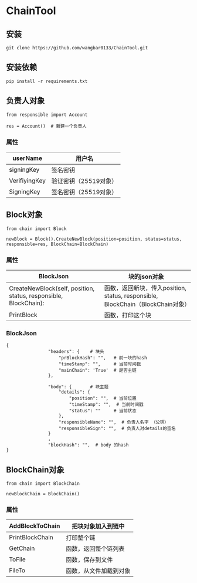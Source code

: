 # ChainTool

## 安装

```
git clone https://github.com/wangbar0133/ChainTool.git
```

## 安装依赖

   ```
pip install -r requirements.txt
   ```

## 负责人对象

```
from responsible import Account

res = Account()  # 新建一个负责人
```

### 属性

| userName      | 用户名                |
| ------------- | --------------------- |
| signingKey    | 签名密钥              |
| VerifiyingKey | 验证密钥（25519对象） |
| SigningKey    | 签名密钥（25519对象） |

## Block对象

```
from chain import Block

newBlock = Block().CreateNewBlock(position=position, status=status, responsible=res, BlockChain=BlockChain)
```

### 属性

| BlockJson                                                    | 块的json对象                                                 |
| ------------------------------------------------------------ | ------------------------------------------------------------ |
| CreateNewBlock(self, position, status, responsible, BlockChain): | 函数，返回新块，传入position, status, responsible, BlockChain（BlockChain对象） |
| PrintBlock                                                   | 函数，打印这个块                                             |

### BlockJson

```
{
                "headers": {    # 块头
                    "prBlockHash": "",   # 前一块的hash
                    "timeStamp": "",     # 当前时间戳
                    "mainChain": 'True'  # 是否主链
                },

                "body": {       # 块主题
                    "details": {
                        "position": "",  # 当前位置
                        "timeStamp": "",  # 当前时间戳
                        "status": ""     # 当前状态
                    },
                    "responsibleName": "",  # 负责人名字 （公钥）
                    "responsibleSign": "",  # 负责人对details的签名
                }
                ,
                "blockHash": "",  # body 的hash
}

```



## BlockChain对象

```
from chain import BlockChain

newBlockChain = BlockChain()
```

### 属性

| AddBlockToChain | 把块对象加入到链中     |
| --------------- | ---------------------- |
| PrintBlockChain | 打印整个链             |
| GetChain        | 函数，返回整个链列表   |
| ToFile          | 函数，保存到文件       |
| FileTo          | 函数，从文件加载到对象 |

